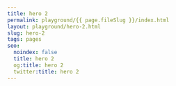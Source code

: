 ```yaml
---
title: hero 2
permalink: playground/{{ page.fileSlug }}/index.html
layout: playground/hero-2.html
slug: hero-2
tags: pages
seo:
  noindex: false
  title: hero 2
  og:title: hero 2
  twitter:title: hero 2
---
```



